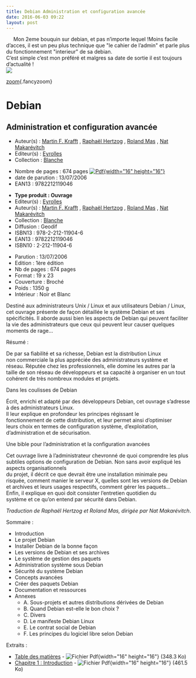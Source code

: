 ```yaml
---
title: Debian Administration et configuration avancée
date: 2016-06-03 09:22
layout: post
---
```


<div>

     Mon 2eme bouquin sur debian, et pas n’importe lequel !Moins facile
d’acces, il est un peu plus technique que "le cahier de l’admin" et
parle plus du fonctionnement "interieur" de sa debian.  
C’est simple c’est mon préféré et malgres sa date de sortie il est
toujours d’actualité !  
![](http://static.eyrolles.com/img/2/2/1/2/1/1/9/0/9782212119046_h430.jpg)

[zoom](http://static.eyrolles.com/img/2/2/1/2/1/1/9/0/9782212119046_h430.jpg){.fancyzoom}

</div>

Debian
======

Administration et configuration avancée
---------------------------------------

-   Auteur(s) : [Martin F.
    Krafft](http://www.eyrolles.com/Accueil/Auteur/martin-f-krafft-69238) , [Raphaël
    Hertzog](http://www.eyrolles.com/Accueil/Auteur/raphael-hertzog-51029) , [Roland
    Mas](http://www.eyrolles.com/Accueil/Auteur/roland-mas-55517) , [Nat
    Makarévitch](http://www.eyrolles.com/Accueil/Auteur/nat-makarevitch-69404)
-   Editeur(s) : [Eyrolles](http://www.eyrolles.com/Accueil/Editeur/6/eyrolles.php)
-   Collection : [Blanche](http://www.eyrolles.com/Informatique/Collection/1285/blanche)

<!-- -->

-   Nombre de
    pages : 674 pages [![Pdf](http://passiongnulinux.tuxfamily.org/spip/local/cache-vignettes/L16xH16/pdfpngv11-5858e1-be51d.png?1464945568){width="16"
    height="16"}](http://www.eyrolles.com/Informatique/Livre/debian-9782212119046#extraits_pdf)
-   date de parution : 13/07/2006 
-   EAN13 : 9782212119046

<div>

<div>

-   **Type produit : Ouvrage**
-   Editeur(s) : [Eyrolles](http://www.eyrolles.com/Accueil/Editeur/6/eyrolles.php)
-   Auteur(s) : [Martin F.
    Krafft](http://www.eyrolles.com/Accueil/Auteur/martin-f-krafft-69238) , [Raphaël
    Hertzog](http://www.eyrolles.com/Accueil/Auteur/raphael-hertzog-51029) , [Roland
    Mas](http://www.eyrolles.com/Accueil/Auteur/roland-mas-55517) , [Nat
    Makarévitch](http://www.eyrolles.com/Accueil/Auteur/nat-makarevitch-69404)
-   Collection : [Blanche](http://www.eyrolles.com/Informatique/Collection/1285/blanche)
-   Diffusion : Geodif
-   ISBN13 : 978-2-212-11904-6
-   EAN13 : 9782212119046
-   ISBN10 : 2-212-11904-6

</div>

<div>

-   Parution : 13/07/2006
-   Edition : 1ère édition
-   Nb de pages : 674 pages
-   Format : 19 x 23
-   Couverture : Broché
-   Poids : 1350 g
-   Intérieur : Noir et Blanc

</div>

</div>

<div>

Destiné aux administrateurs Unix / Linux et aux utilisateurs Debian /
Linux, cet ouvrage présente de façon détaillée le système Debian et ses
spécificités. Il aborde aussi bien les aspects de Debian qui peuvent
faciliter la vie des administrateurs que ceux qui peuvent leur causer
quelques moments de rage...

Résumé :

<div id="blub" itemprop="about">

De par sa fiabilité et sa richesse, Debian est la distribution Linux  
non commerciale la plus appréciée des administrateurs système et  
réseau. Réputée chez les professionnels, elle domine les autres par la  
taille de son réseau de développeurs et sa capacité à organiser en un
tout cohérent de très nombreux modules et projets.

Dans les coulisses de Debian

Écrit, enrichi et adapté par des développeurs Debian, cet ouvrage
s’adresse à des administrateurs Linux.  
Il leur explique en profondeur les principes régissant le  
fonctionnement de cette distribution, et leur permet ainsi d’optimiser  
leurs choix en termes de configuration système, d’exploitation,  
d’administration et de sécurisation.

Une bible pour l’administration et la configuration avancées

Cet ouvrage livre à l’administrateur chevronné de quoi comprendre les
plus subtiles options de configuration de Debian. Non sans avoir
expliqué les aspects organisationnels  
du projet, il décrit ce que devrait être une installation minimale peu  
risquée, comment manier le serveur X, quelles sont les versions de
Debian  
et archives et leurs usages respectifs, comment gérer les paquets...  
Enfin, il explique en quoi doit consister l’entretien quotidien du  
système et ce qu’on entend par sécurité dans Debian.

*Traduction de Raphaël Hertzog et Roland Mas, dirigée par Nat
Makarévitch*.

Sommaire :

<div itemprop="text">

-   Introduction
-   Le projet Debian
-   Installer Debian de la bonne façon
-   Les versions de Debian et ses archives
-   Le système de gestion des paquets
-   Administration système sous Debian
-   Sécurité du système Debian
-   Concepts avancées
-   Créer des paquets Debian
-   Documentation et ressources
-   Annexes
    -   A. Sous-projets et autres distributions dérivées de Debian
    -   B. Quand Debian est-elle le bon choix ?
    -   C. Divers
    -   D. Le manifeste Debian Linux
    -   E. Le contrat social de Debian
    -   F. Les principes du logiciel libre selon Debian

</div>

Extraits :

<div>

-   [Table des
    matières](http://www.eyrolles.com/Chapitres/9782212119046/TDM_Krafft.pdf) - ![Fichier
    Pdf](http://passiongnulinux.tuxfamily.org/spip/local/cache-vignettes/L16xH16/pdfpngv11-5858e1-be51d.png?1464945568){width="16"
    height="16"} (348.3 Ko)
-   [Chapitre 1 :
    Introduction](http://www.eyrolles.com/Chapitres/9782212119046/Intro_Krafft.pdf) - ![Fichier
    Pdf](http://passiongnulinux.tuxfamily.org/spip/local/cache-vignettes/L16xH16/pdfpngv11-5858e1-be51d.png?1464945568){width="16"
    height="16"} (461.5 Ko)

</div>

</div>

</div>
